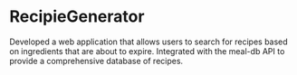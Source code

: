 # RecipieGenerator
Developed a web application that allows users to search for recipes based on ingredients that are about to expire. Integrated with the meal-db API to provide a comprehensive database of recipes.
